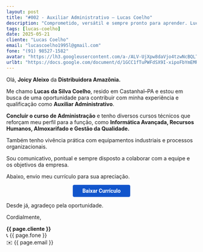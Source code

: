 ```yaml
---
layout: post
title: "#002 - Auxiliar Administrativo – Lucas Coelho"
description: "Comprometido, versátil e sempre pronto para aprender. Lucas alia conhecimento técnico com espírito de equipe e responsabilidade."
tags: [lucas-coelho]
date: 2025-05-21
cliente: "Lucas Coelho"
email: "lucascoelho1995l@gmail.com"
fone: "(91) 98527-1582"
avatar: "https://lh3.googleusercontent.com/a-/ALV-UjXpw8daVjo4tzwNcBQLTYZhzQ7xDQGc4Fifteyjd5WwvB2LYF7vbQ=s240-p-k-no"
urlbt: "https://docs.google.com/document/d/1GCC1fTuPWFdSX9I-xipoFbYmEMR12bgkTZTJlkiJFjk/edit?usp=sharing"
---
```

Olá, **Joicy Aleixo** da **Distribuidora Amazônia.**

Me chamo **Lucas da Silva Coelho**, resido em Castanhal–PA e estou em busca de uma oportunidade para contribuir com minha experiência e qualificação como **Auxiliar Administrativo**.

**Concluir o curso de Administração** e tenho diversos cursos técnicos que reforçam meu perfil para a função, como **Informática Avançada, Recursos Humanos, Almoxarifado e Gestão da Qualidade.** 

Também tenho vivência prática com equipamentos industriais e processos organizacionais.

Sou comunicativo, pontual e sempre disposto a colaborar com a equipe e os objetivos da empresa.

Abaixo, envio meu currículo para sua apreciação. 

<center><a href="{{ page.urlbt }}" class="btn" style="display: inline-block;padding: 8px 25px;color: white;font-size: 14px;text-decoration: none;border-radius: 4px;text-align: center;cursor: pointer;display: inline-block;font-weight: 700;font-family: 'Roboto', Tahoma, Verdana, Segoe, sans-serif;background-color: #15c;">Baixar Currículo</a></center>

Desde já, agradeço pela oportunidade.

Cordialmente,  

**{{ page.cliente }}**<br>
📞 {{ page.fone }}<br>
✉️ {{ page.email }}
